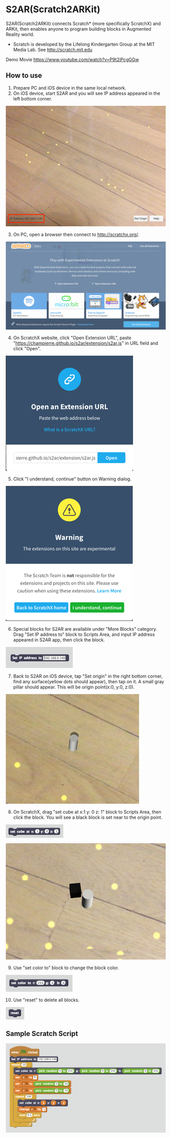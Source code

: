 # S2AR(Scratch2ARKit)

S2AR(Scratch2ARKit) connects Scratch* (more specifically ScratchX) and ARKit, then enables anyone to program building blocks in Augmented Reality world.

* Scratch is developed by the Lifelong Kindergarten Group at the MIT Media Lab. See http://scratch.mit.edu

Demo Movie
https://www.youtube.com/watch?v=P9t2iPcgGGw

## How to use

1. Prepare PC and iOS device in the same local network.
2. On iOS device, start S2AR and you will see IP address appeared in the left bottom corner.

  ![](images/ip_address.jpeg)

3. On PC, open a browser then connect to http://scratchx.org/.

  ![](images/scratchx.png)

4. On ScratchX website, click "Open Extension URL", paste "https://champierre.github.io/s2ar/extension/s2ar.js" in URL field and click "Open".

  ![](images/scratchx1.png)

5. Click "I understand, continue" button on Warning dialog.

  ![](images/scratchx2.png)

6. Special blocks for S2AR are available under "More Blocks" category. Drag "Set IP address to" block to Scripts Area, and input IP address appeared in S2AR app, then click the block.

  ![](images/set_ip_address.png)

7. Back to S2AR on iOS device, tap "Set origin" in the right bottom corner, find any surface(yellow dots should appear), then tap on it. A small gray pillar should appear. This will be origin point(x:0, y:0, z:0).

  ![](images/origin.png)

8. On ScratchX, drag "set cube at x:1 y: 0 z: 1" block to Scripts Area, then click the block. You will see a black block is set near to the origin point.

  ![](images/set_cube_at.png)

  ![](images/set_cube_s2ar.png)

9. Use "set color to" block to change the block color.

  ![](images/set_color.png)

10. Use "reset" to delete all blocks.

  ![](images/reset.png)

## Sample Scratch Script

![](images/random_tower_script.png)
